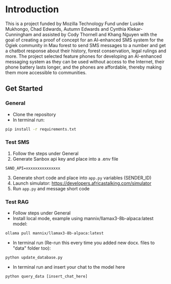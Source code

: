 # Introduction

This is a project funded by Mozilla Technology Fund under Lusike Mukhongo, Chad Edwards, Autumn Edwards and Cynthia Klekar-Cunningham and assisted by Cody Thornell and Khang Nguyen with the goal of creating a proof of concept for an AI-enhanced SMS system for the Ogiek community in Mau forest to send SMS messages to a number and get a chatbot response about their history, forest conservation, legal rulings and more. The project selected feature phones for developing an AI-enhanced messaging system as they can be used without access to the Internet, their phone battery lasts longer, and the phones are affordable, thereby making them more accessible to communities.

## Get Started

### General
- Clone the repository
- In terminal run:
```bash
pip install -r requirements.txt
```

### Test SMS
1. Follow the steps under General
2. Generate Sanbox api key and place into a .env file
```
SAND_API=xxxxxxxxxxxxxxx
```
3. Generate short code and place into `app.py` variables (SENDER_ID)
4. Launch simulator: https://developers.africastalking.com/simulator
5. Run `app.py` and message short code

### Test RAG
- Follow steps under General
- Install local mode, example using mannix/llamax3-8b-alpaca:latest model:
```
ollama pull mannix/llamax3-8b-alpaca:latest
```
- In terminal run (Re-run this every time you added new docx. files to "data" folder too):
```
python update_database.py
```
- In terminal run and insert your chat to the model here
```
python query_data [insert_chat_here]
```
